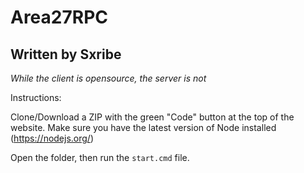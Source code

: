 # Area27RPC
## Written by Sxribe
*While the client is opensource, the server is not*

Instructions:

Clone/Download a ZIP with the green "Code" button at the top of the website.
Make sure you have the latest version of Node installed (https://nodejs.org/)

Open the folder, then run the `start.cmd` file.
